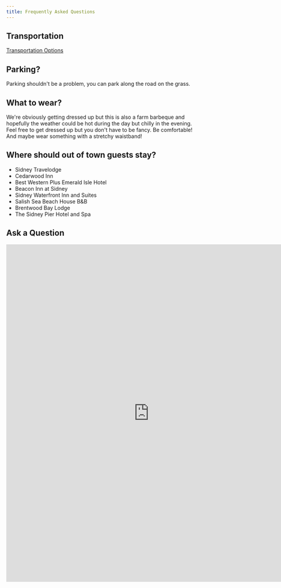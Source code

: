 ```yaml
---
title: Frequently Asked Questions
---
```


## Transportation
[Transportation Options](http://matt.jillian.io/Victoria%20Airport%20Shuttle%20Commnique1.pdf)

## Parking?
Parking shouldn't be a problem, you can park along the road on the grass. 

## What to wear?
We're obviously getting dressed up but this is also a farm barbeque and hopefully the weather could be hot during the day but chilly in the evening. Feel free to get dressed up but you don't have to be fancy. Be comfortable! And maybe wear something with a stretchy waistband!

## Where should out of town guests stay?

- Sidney Travelodge
- Cedarwood Inn
- Best Western Plus Emerald Isle Hotel
- Beacon Inn at Sidney
- Sidney Waterfront Inn and Suites
- Salish Sea Beach House B&B
- Brentwood Bay Lodge
- The Sidney Pier Hotel and Spa


## Ask a Question

<iframe src="https://docs.google.com/forms/d/e/1FAIpQLSf7FEjwxdduUhHITTDrQQizEUEtjUSMO3SoBbUUegZBq_Xf-w/viewform?embedded=true" width="760" height="900" frameborder="0" marginheight="0" marginwidth="0">Loading...</iframe>
